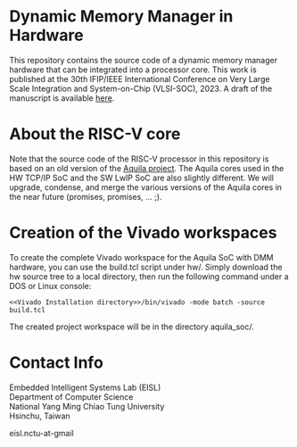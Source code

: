 # Dynamic Memory Manager in Hardware

This repository contains the source code of a dynamic memory manager hardware that can be integrated into a processor core. This work is published at the 30th IFIP/IEEE International Conference on Very Large Scale Integration and System-on-Chip (VLSI-SOC), 2023. A draft of the manuscript is available [here](docs/aquila-dmm.pdf).

# About the RISC-V core
Note that the source code of the RISC-V processor in this repository is based on an old version of the [Aquila project](https://github.com/eisl-nctu/aquila). The Aquila cores used in the HW TCP/IP SoC and the SW LwIP SoC are also slightly different.  We will upgrade, condense, and merge the various versions of the Aquila cores in the near future (promises, promises, ... ;).

# Creation of the Vivado workspaces
To create the complete Vivado workspace for the Aquila SoC with DMM hardware, you can use the build.tcl script under hw/. Simply download the hw source tree to a local directory, then run the following command under a DOS or Linux console:

```
<<Vivado Installation directory>>/bin/vivado -mode batch -source build.tcl
```

The created project workspace will be in the directory aquila_soc/.

# Contact Info
Embedded Intelligent Systems Lab (EISL)  
Department of Computer Science  
National Yang Ming Chiao Tung University  
Hsinchu, Taiwan  

eisl.nctu-at-gmail
